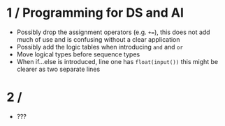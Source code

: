 # 1 / Programming for DS and AI
*   Possibly drop the assignment operators (e.g. `+=`), this does not add much of use and is confusing without a clear application
*   Possibly add the logic tables when introducing `and` and `or`
*   Move logical types before sequence types
*   When if...else is introduced, line one has `float(input())` this might be clearer as two separate lines

# 2 / 
*   ???